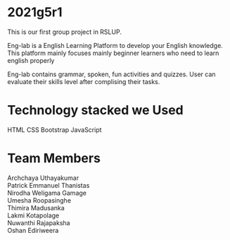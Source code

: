 # 2021g5r1
This is our first group project in RSLUP.


Eng-lab is a English Learning Platform to develop your English knowledge. This platform mainly focuses mainly beginner learners who need to learn english properly 

Eng-lab contains grammar, spoken, fun activities and quizzes. User can evaluate their skills level after complising their tasks.


# Technology stacked we  Used

  HTML
  CSS
  Bootstrap
  JavaScript

# Team Members

Archchaya Uthayakumar <br>
Patrick Emmanuel Thanistas<br>
Nirodha Weligama Gamage<br>
Umesha Roopasinghe<br>
Thimira Madusanka<br>
Lakmi Kotapolage<br>
Nuwanthi Rajapaksha<br>
Oshan Ediriweera<br>

